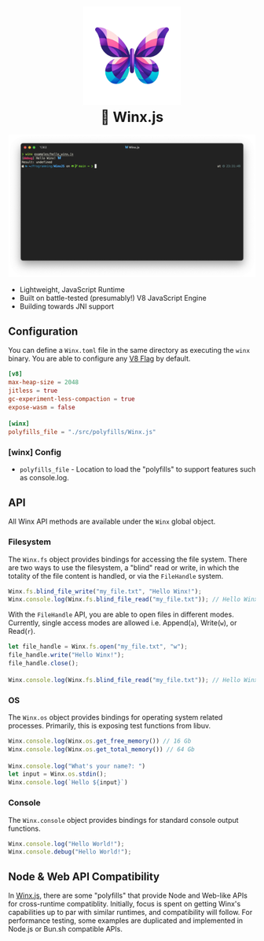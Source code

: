 <h1 align="center">
  <img src="./docs/images/winx_logo.png" alt="Winx IA" width="200">
  <br/>
  🦋 Winx.js
  <br />
</h1>

![demo](./docs/images/demo.png)

* Lightweight, JavaScript Runtime
* Built on battle-tested (presumably!) V8 JavaScript Engine
* Building towards JNI support

## Configuration

You can define a `Winx.toml` file in the same directory as executing the `winx` binary. You are able 
to configure any [V8 Flag](./V8_FLAGS.md) by default. 

```toml
[v8]
max-heap-size = 2048
jitless = true
gc-experiment-less-compaction = true
expose-wasm = false

[winx]
polyfills_file = "./src/polyfills/Winx.js"
```

### [winx] Config

* `polyfills_file` - Location to load the "polyfills" to support features such as console.log.  

## API

All Winx API methods are available under the `Winx` global object. 

### Filesystem

The `Winx.fs` object provides bindings for accessing the file system. There are two ways to use the filesystem, a "blind" read or write, in which the totality of the file content is handled, or via the `FileHandle` system. 

```js
Winx.fs.blind_file_write("my_file.txt", "Hello Winx!");
Winx.console.log(Winx.fs.blind_file_read("my_file.txt")); // Hello Winx!
```

With the `FileHandle` API, you are able to open files in different modes. Currently, single access modes are allowed i.e. Append(`a`), Write(`w`), or Read(`r`). 

```js
let file_handle = Winx.fs.open("my_file.txt", "w");
file_handle.write("Hello Winx!");
file_handle.close();

Winx.console.log(Winx.fs.blind_file_read("my_file.txt")); // Hello Winx!
```

### OS

The `Winx.os` object provides bindings for operating system related processes. Primarily, this is exposing test functions from libuv. 

```js
Winx.console.log(Winx.os.get_free_memory()) // 16 Gb
Winx.console.log(Winx.os.get_total_memory()) // 64 Gb

Winx.console.log("What's your name?: ")
let input = Winx.os.stdin();
Winx.console.log(`Hello ${input}`)
```

### Console

The `Winx.console` object provides bindings for standard console output functions. 

```js
Winx.console.log("Hello World!");
Winx.console.debug("Hello World!");
```

## Node & Web API Compatibility

In [Winx.js](./src/polyfills/Winx.js), there are some "polyfills" that provide Node and Web-like APIs for cross-runtime compatiblity. Initially, focus is spent on getting Winx's capabilities up to par with similar runtimes, and compatibility will follow. For performance testing, some examples are duplicated and implemented in Node.js or Bun.sh compatible APIs. 